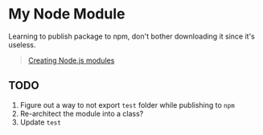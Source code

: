 # My Node Module
Learning to publish package to npm, don't bother downloading it since it's useless.

> [Creating Node.js modules](https://docs.npmjs.com/creating-node-js-modules)

## TODO

1. Figure out a way to not export `test` folder while publishing to `npm`
2. Re-architect the module into a class?
3. Update `test`